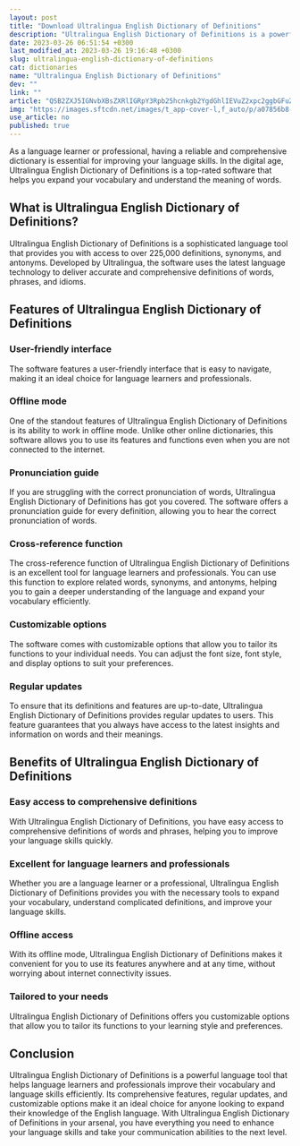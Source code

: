 ```yaml
---
layout: post
title: "Download Ultralingua English Dictionary of Definitions"
description: "Ultralingua English Dictionary of Definitions is a powerful language tool that helps language learners and professionals improve their vocabulary and language skills efficiently. Explore its features and benefits in this article."
date: 2023-03-26 06:51:54 +0300
last_modified_at: 2023-03-26 19:16:48 +0300
slug: ultralingua-english-dictionary-of-definitions
cat: dictionaries
name: "Ultralingua English Dictionary of Definitions"
dev: ""
link: ""
article: "QSB2ZXJ5IGNvbXBsZXRlIGRpY3Rpb25hcnkgb2YgdGhlIEVuZ2xpc2ggbGFuZ3VhZ2U="
img: "https://images.sftcdn.net/images/t_app-cover-l,f_auto/p/a07856b8-9b22-11e6-b097-00163ec9f5fa/1522253994/ultralingua-english-dictionary-of-definitions-screenshot.png"
use_article: no
published: true
---
```

As a language learner or professional, having a reliable and comprehensive dictionary is essential for improving your language skills. In the digital age, Ultralingua English Dictionary of Definitions is a top-rated software that helps you expand your vocabulary and understand the meaning of words.

## What is Ultralingua English Dictionary of Definitions?

Ultralingua English Dictionary of Definitions is a sophisticated language tool that provides you with access to over 225,000 definitions, synonyms, and antonyms. Developed by Ultralingua, the software uses the latest language technology to deliver accurate and comprehensive definitions of words, phrases, and idioms.

## Features of Ultralingua English Dictionary of Definitions

### User-friendly interface

The software features a user-friendly interface that is easy to navigate, making it an ideal choice for language learners and professionals.

### Offline mode

One of the standout features of Ultralingua English Dictionary of Definitions is its ability to work in offline mode. Unlike other online dictionaries, this software allows you to use its features and functions even when you are not connected to the internet.

### Pronunciation guide

If you are struggling with the correct pronunciation of words, Ultralingua English Dictionary of Definitions has got you covered. The software offers a pronunciation guide for every definition, allowing you to hear the correct pronunciation of words.

### Cross-reference function

The cross-reference function of Ultralingua English Dictionary of Definitions is an excellent tool for language learners and professionals. You can use this function to explore related words, synonyms, and antonyms, helping you to gain a deeper understanding of the language and expand your vocabulary efficiently.

### Customizable options

The software comes with customizable options that allow you to tailor its functions to your individual needs. You can adjust the font size, font style, and display options to suit your preferences.

### Regular updates

To ensure that its definitions and features are up-to-date, Ultralingua English Dictionary of Definitions provides regular updates to users. This feature guarantees that you always have access to the latest insights and information on words and their meanings.

## Benefits of Ultralingua English Dictionary of Definitions

### Easy access to comprehensive definitions

With Ultralingua English Dictionary of Definitions, you have easy access to comprehensive definitions of words and phrases, helping you to improve your language skills quickly.

### Excellent for language learners and professionals

Whether you are a language learner or a professional, Ultralingua English Dictionary of Definitions provides you with the necessary tools to expand your vocabulary, understand complicated definitions, and improve your language skills.

### Offline access

With its offline mode, Ultralingua English Dictionary of Definitions makes it convenient for you to use its features anywhere and at any time, without worrying about internet connectivity issues.

### Tailored to your needs

Ultralingua English Dictionary of Definitions offers you customizable options that allow you to tailor its functions to your learning style and preferences.

## Conclusion

Ultralingua English Dictionary of Definitions is a powerful language tool that helps language learners and professionals improve their vocabulary and language skills efficiently. Its comprehensive features, regular updates, and customizable options make it an ideal choice for anyone looking to expand their knowledge of the English language. With Ultralingua English Dictionary of Definitions in your arsenal, you have everything you need to enhance your language skills and take your communication abilities to the next level.